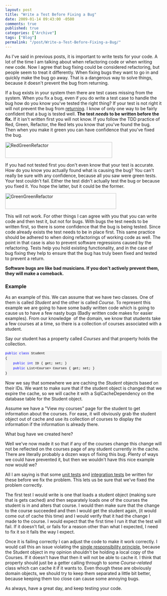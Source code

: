 ```yaml
---
layout: post
title: "Write a Test Before Fixing a Bug"
date: 2009-01-14 09:43:00 -0500
comments: true
published: true
categories: ["Archive"]
tags: ["Blog"]
permalink: "/post/Write-a-Test-Before-Fixing-a-Bug/"
---
```

<!-- more -->



<p>As I've said in previous posts, it is important to write tests for your code. A lot of the time I am talking about when refactoring code or when writing new code. Now I agree that bug fixing could be considered refactoring, but people seem to treat it differently. When fixing bugs they want to go in and quickly make the bug go away. That is a dangerous way to solve things, because it doesn't prevent the bug from returning.</p>
<p>If a bug exists in your system then there are test cases missing from the system. When you fix a bug, even if you do write a test case to handle the bug how do you know you've tested the right thing? If your test is not right it will not prevent the bug from <a href="http://en.wikipedia.org/wiki/Software_regression" target="_blank">returning</a>. I know of only one way to be fairly confident that a bug is tested well. <strong>The test <em>needs</em> to be written before the fix.</strong> If it isn't written first you will not know. If you follow the TDD practice of Red, Green, Refactor, the Red lets you know that you've found the bug. Then when you make it green you can have confidence that you've fixed the bug.</p>
<p><img style="border-right: 0px; border-top: 0px; border-left: 0px; border-bottom: 0px" src="http://brendan.enrick.com/files/media/image/WindowsLiveWriter/WriteaTestBeforeFixingaBug_7E71/RedGreenRefactor_3.png" border="0" alt="RedGreenRefactor" width="344" height="51" /></p>
<p>If you had not tested first you don't even know that your test is accurate. How do you know you actually found what is causing the bug? You can't really be sure with any confidence, because all you saw were green tests. Your test couldn't fail. Either the test didn't actually test the bug or because you fixed it. You hope the latter, but it could be the former.</p>
<p><img style="border-right: 0px; border-top: 0px; border-left: 0px; border-bottom: 0px" src="http://brendan.enrick.com/files/media/image/WindowsLiveWriter/WriteaTestBeforeFixingaBug_7E71/GreenGreenRefactor_3.png" border="0" alt="GreenGreenRefactor" width="357" height="51" /></p>
<p>This will not work. For other things I can agree with you that you can write code and then test it, but not for bugs. With bugs the test needs to be written first, so there is some confidence that the bug is being tested. Since code already exists the test needs to be in place first. This same practice should be adhered to when doing refactorings of working code as well. The point in that case is also to prevent software regressions caused by the refactoring. Tests help you hold existing functionality, and in the case of bug fixing they help to ensure that the bug has truly been fixed and tested to prevent a return.</p>
<p><strong>Software bugs are like bad musicians. If you don't actively prevent them, they will make a comeback.</strong></p>
<h3>Example</h3>
<p>As an example of this. We can assume that we have two classes. One of them is called <em>Student</em> and the other is called <em>Course</em>. To represent this example we are going to have some badly written code which is going to cause us to have a few nasty bugs (Badly written code makes for easier examples). From our knowledge&nbsp; of the domain, we know that students take a few courses at a time, so there is a collection of courses associated with a student.</p>
<p>Say our student has a property called <em>Courses</em> and that property holds the collection.</p>
<div>
<pre style="font-size: 8pt; margin: 0em; overflow: visible; width: 100%; color: black; line-height: 12pt; font-family: consolas, 'Courier New', courier, monospace; background-color: #f4f4f4; border-style: none; padding: 0px;"><span style="color: #0000ff">public</span> <span style="color: #0000ff">class</span> Student
{
    <span style="color: #0000ff">public</span> <span style="color: #0000ff">int</span> ID { get; set; }
    <span style="color: #0000ff">public</span> List&lt;Course&gt; Courses { get; set; }
}</pre>
</div>
<p>Now we say that somewhere we are caching the <em>Student</em> objects based on their IDs. We want to make sure that if the student object is changed that we expire the cache, so we will cache it with a SqlCacheDependency on the database table for the Student object.</p>
<p>Assume we have a "View my courses" page for the student to get information about the courses. For ease, it will obviously grab the student object out of cache and use its collection of courses to display the information if the information is already there.</p>
<p>What bug have we created here?</p>
<p>Well we've now made it so that if any of the courses change this change will not be reflected on the courses page of any student currently in the cache. There are literally probably a dozen ways of fixing this bug. Plenty of ways we could have prevented it, but then we wouldn't have this nice example now would we?</p>
<p>All I am saying is that some <a href="http://en.wikipedia.org/wiki/Unit_testing" target="_blank">unit tests</a> and <a href="http://en.wikipedia.org/wiki/Integration_testing" target="_blank">integration tests</a> be written for these before we fix the problem. This lets us be sure that we've fixed the problem correctly.</p>
<p>The first test I would write is one that loads a student object (making sure that is gets cached) and then separately loads one of the courses the student is in and alters that course. I would then make sure that the change to the course succeeded and then I would get the student again, (it would come out of cache this time) and I would verify that it had the change I made to the course. I would expect that the first time I run it that the test will fail. If it doesn't fail, or fails for a reason other than what I expected, I need to fix it so it fails the way I expect.</p>
<p>Once it is failing correctly I can adjust the code to make it work correctly. I would call this an issue violating the <a href="http://en.wikipedia.org/wiki/Single_responsibility_principle" target="_blank">single responsibility principle</a>, because the Student object in my opinion shouldn't be holding a local copy of the Courses. If it doesn't have that then it will not be able to cache it. I think that property should just be a getter calling through to some <em>Course-related</em> class which can cache it if it wants to. Even though these are obviously domain objects, we should try to keep them separated a little bit better, because keeping them too close can cause some annoying bugs.</p>
<p>As always, have a great day, and keep testing your code.</p>
